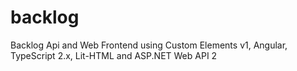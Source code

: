 # backlog
Backlog Api and Web Frontend using Custom Elements v1, Angular, TypeScript 2.x, Lit-HTML and ASP.NET Web API 2
